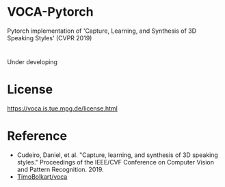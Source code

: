 # VOCA-Pytorch
Pytorch implementation of 'Capture, Learning, and Synthesis of 3D Speaking Styles' (CVPR 2019)

# 
Under developing

# License
https://voca.is.tue.mpg.de/license.html


# Reference
- Cudeiro, Daniel, et al. "Capture, learning, and synthesis of 3D speaking styles." Proceedings of the IEEE/CVF Conference on Computer Vision and Pattern Recognition. 2019.
- [TimoBolkart/voca](https://github.com/TimoBolkart/voca)
